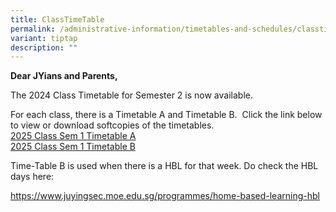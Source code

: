 ```yaml
---
title: ClassTimeTable
permalink: /administrative-information/timetables-and-schedules/classtime-table/
variant: tiptap
description: ""
---
```

<p><strong>Dear JYians and Parents,</strong>
</p>
<p>The&nbsp;2024&nbsp;Class Timetable for&nbsp;Semester 2&nbsp;is now available.</p>
<p>For each class, there is a Timetable A and Timetable B. &nbsp;Click the
link below to view or download softcopies of the timetables.
<br><a href="https://drive.google.com/file/d/1KHgyrAsqt_TARXLce6ljCdF0Gdg18Fab/view?usp=sharing" rel="noopener nofollow" target="_blank">2025 Class Sem 1 Timetable A</a>
<br><a href="https://drive.google.com/file/d/1vFRWtp-9o29M1fpXCw-CW-Z8xppNWGBA/view?usp=sharing" rel="noopener nofollow" target="_blank">2025 Class Sem 1 Timetable B</a>
</p>
<p>Time-Table B is used when there is a HBL for that week. Do check the HBL
days here:</p>
<p><a href="https://www.juyingsec.moe.edu.sg/programmes/home-based-learning-hbl/" rel="noopener noreferrer nofollow" target="_blank">https://www.juyingsec.moe.edu.sg/programmes/home-based-learning-hbl</a>
</p>